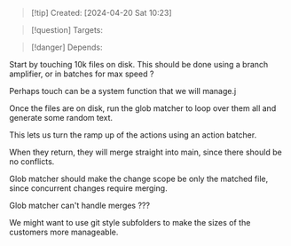 
>[!tip] Created: [2024-04-20 Sat 10:23]

>[!question] Targets: 

>[!danger] Depends: 

Start by touching 10k files on disk.
This should be done using a branch amplifier, or in batches for max speed ?

Perhaps touch can be a system function that we will manage.j

Once the files are on disk, run the glob matcher to loop over them all and generate some random text.

This lets us turn the ramp up of the actions using an action batcher.

When they return, they will merge straight into main, since there should be no conflicts.

Glob matcher should make the change scope be only the matched file, since concurrent changes require merging.

Glob matcher can't handle merges ???

We might want to use git style subfolders to make the sizes of the customers more manageable.